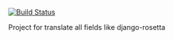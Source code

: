 [![Build Status](https://travis-ci.org/Apkawa/django-modeltranslation-rosetta.svg?branch=master)](https://travis-ci.org/Apkawa/django-modeltranslation-rosetta)

Project for translate all fields like django-rosetta

